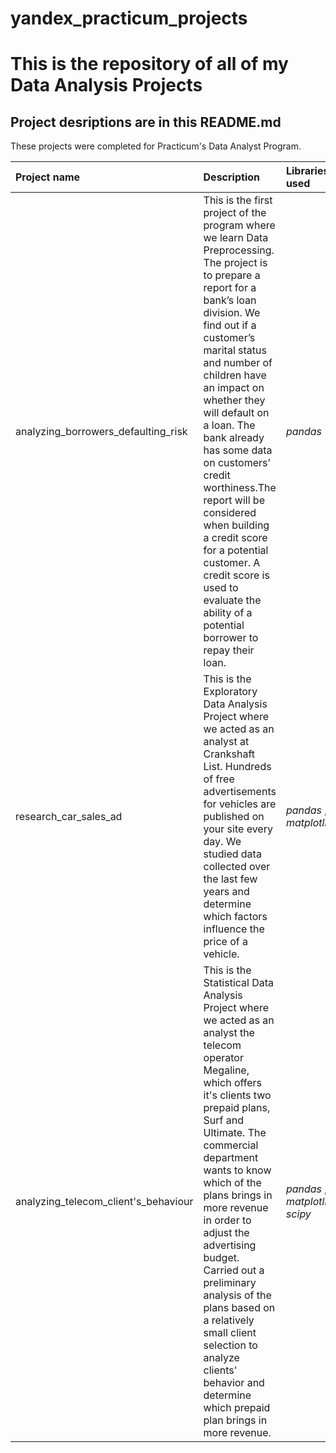 # yandex_practicum_projects
# This is the repository of all of my Data Analysis Projects

## Project desriptions are in this README.md

These projects were completed for Practicum's Data Analyst Program.

| Project name | Description | Libraries used | 
| :---------------------- | :---------------------- | :---------------------- |
| analyzing_borrowers_defaulting_risk |  This is the first project of the program where we learn Data Preprocessing. The project is to prepare a report for a bank’s loan division. We find out if a customer’s marital status and number of children have an impact on whether they will default on a loan. The bank already has some data on customers’ credit worthiness.The report will be considered when building a credit score for a potential customer. A credit score is used to evaluate the ability of a potential borrower to repay their loan.| *pandas* |
| research_car_sales_ad |  This is the Exploratory Data Analysis Project where we acted as an analyst at Crankshaft List. Hundreds of free advertisements for vehicles are published on your site every day. We studied data collected over the last few years and determine which factors influence the price of a vehicle. | *pandas* , *matplotlib*|
| analyzing_telecom_client's_behaviour |  This is the Statistical Data Analysis Project where we acted as an analyst the telecom operator Megaline, which offers it's clients two prepaid plans, Surf and Ultimate. The commercial department wants to know which of the plans brings in more revenue in order to adjust the advertising budget.  Carried out a preliminary analysis of the plans based on a relatively small client selection to analyze clients' behavior and determine which prepaid plan brings in more revenue. | *pandas* , *matplotlib*, *scipy*|